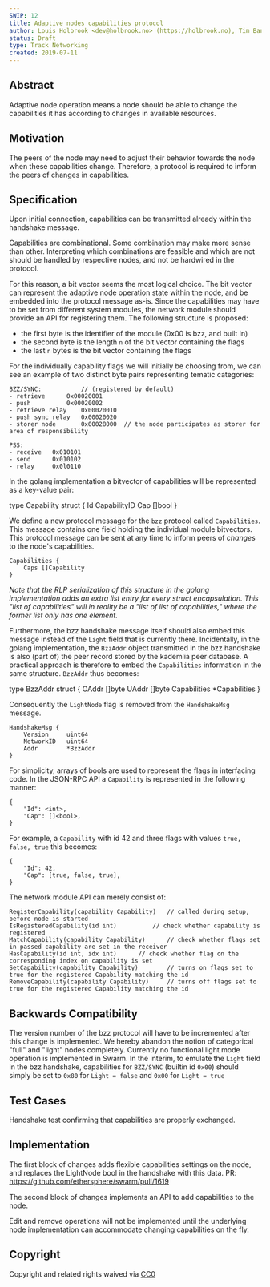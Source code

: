 ```yaml
---
SWIP: 12
title: Adaptive nodes capabilities protocol
author: Louis Holbrook <dev@holbrook.no> (https://holbrook.no), Tim Bansemer (editorial) @FantasticoFox <tim@ethswarm.org>
status: Draft
type: Track Networking
created: 2019-07-11
---
```


## Abstract

Adaptive node operation means a node should be able to change the capabilities it has according to changes in available resources.

## Motivation

The peers of the node may need to adjust their behavior towards the node when these capabilities change. Therefore, a protocol is required to inform the peers of changes in capabilities.

## Specification

Upon initial connection, capabilities can be transmitted already within the handshake message.

Capabilities are combinational. Some combination may make more sense than other. Interpreting which combinations are feasible and which are not should be handled by respective nodes, and not be hardwired in the protocol.

For this reason, a bit vector seems the most logical choice. The bit vector can represent the adaptive node operation state within the node, and be embedded into the protocol message as-is.
Since the capabilities may have to be set from different system modules, the network module should provide an API for registering them. The following structure is proposed:

* the first byte is the identifier of the module (0x00 is bzz, and built in)
* the second byte is the length `n` of the bit vector containing the flags
* the last `n` bytes is the bit vector containing the flags

For the individually capability flags we will initially be choosing from, we can see an example of two distinct byte pairs representing tematic categories:

```
BZZ/SYNC: 			// (registered by default)
- retrieve		0x00020001
- push			0x00020002
- retrieve relay	0x00020010
- push sync relay	0x00020020
- storer node		0x00028000	// the node participates as storer for area of responsibility

PSS:
- receive	0x010101
- send		0x010102
- relay		0x0l0110
```

In the golang implementation a bitvector of capabilities will be represented as a key-value pair:

type Capability struct {
	Id  CapabilityID
	Cap []bool
}

We define a new protocol message for the `bzz` protocol called `Capabilities`. This message contains one field holding the individual module bitvectors. This protocol message can be sent at any time to inform peers of _changes_ to the node's capabilities. 

```
Capabilities {
	Caps []Capability
}
```

_Note that the RLP serialization of this structure in the golang implementation adds an extra list entry for every struct encapsulation. This "list of capabilities" will in reality be a "list of list of capabilities," where the former list only has one element._

Furthermore, the bzz handshake message itself should also embed this message instead of the `Light` field that is currently there. Incidentally, in the golang implementation, the `BzzAddr` object transmitted in the bzz handshake is also (part of) the peer record stored by the kademlia peer database. A practical approach is therefore to embed the `Capabilities` information in the same structure. `BzzAddr` thus becomes:

type BzzAddr struct {
	OAddr        []byte
	UAddr        []byte
	Capabilities *Capabilities
}

Consequently the `LightNode` flag is removed from the `HandshakeMsg` message.

```
HandshakeMsg {
	Version		uint64
	NetworkID	uint64
	Addr		*BzzAddr
}
```

For simplicity, arrays of bools are used to represent the flags in interfacing code. In the JSON-RPC API a `Capability` is represented in the following manner:

```
{
	"Id": <int>,
	"Cap": []<bool>,
}
```

For example, a `Capability` with id 42 and three flags with values `true, false, true` this becomes:

```
{
	"Id": 42,
	"Cap": [true, false, true],
}
```

The network module API can merely consist of:

```
RegisterCapability(capability Capability)	// called during setup, before node is started
IsRegisteredCapability(id int)			// check whether capability is registered
MatchCapability(capability Capability)		// check whether flags set in passed capability are set in the receiver
HasCapability(id int, idx int) 		// check whether flag on the corresponding index on capability is set
SetCapability(capability Capability) 		// turns on flags set to true for the registered Capability matching the id
RemoveCapability(capability Capability)		// turns off flags set to true for the registered Capability matching the id
```

## Backwards Compatibility

The version number of the bzz protocol will have to be incremented after this change is implemented.
We hereby abandon the notion of categorical "full" and "light" nodes completely. Currently no functional light mode operation is implemented in Swarm. In the interim, to emulate the `Light` field in the bzz handshake, capabilities for `BZZ/SYNC` (builtin id `0x00`) should simply be set to `0x80` for `Light = false` and `0x00` for `Light = true`

## Test Cases

Handshake test confirming that capabilities are properly exchanged.

## Implementation

The first block of changes adds flexible capabilities settings on the node, and replaces the LightNode bool in the handshake with this data. PR: https://github.com/ethersphere/swarm/pull/1619

The second block of changes implements an API to add capabilities to the node.

Edit and remove operations will not be implemented until the underlying node implementation can accommodate changing capabilities on the fly.

## Copyright

Copyright and related rights waived via [CC0](https://creativecommons.org/publicdomain/zero/1.0/)


